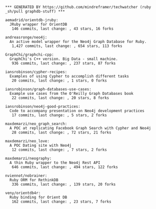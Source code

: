 

<!-- PROJECTS_LIST_START -->
    *** GENERATED BY https://github.com/mindreframer/techwatcher (ruby _sh/pull graphdb-stuff) *** 

    aemadrid/orientdb-jruby:
      JRuby wrapper for OrientDB
       146 commits, last change: , 43 stars, 16 forks

    andreasronge/neo4j:
      An active model wrapper for the Neo4j Graph Database for Ruby.
       1,427 commits, last change: , 654 stars, 113 forks

    GraphChi/graphchi-cpp:
      GraphChi's C++ version. Big Data - small machine.
       936 commits, last change: , 237 stars, 87 forks

    iansrobinson/cypher-recipes:
      Examples of using Cypher to accomplish different tasks
       20 commits, last change: , 1 stars, 0 forks

    iansrobinson/graph-databases-use-cases:
      Example use cases from the O'Reilly Graph Databases book
       22 commits, last change: , 20 stars, 8 forks

    iansrobinson/neo4j-good-practices:
      Code to accompany presentation on Neo4j development practices
       17 commits, last change: , 5 stars, 2 forks

    maxdemarzi/neo_graph_search:
      A POC at replicating Facebook Graph Search with Cypher and Neo4j
       28 commits, last change: , 72 stars, 21 forks

    maxdemarzi/neo_love:
      A POC Dating site with Neo4j
       12 commits, last change: , 7 stars, 2 forks

    maxdemarzi/neography:
      A thin Ruby wrapper to the Neo4j Rest API
       646 commits, last change: , 494 stars, 122 forks

    nviennot/nobrainer:
      Ruby ORM for RethinkDB
       336 commits, last change: , 139 stars, 20 forks

    veny/orientdb4r:
      Ruby binding for Orient DB
       162 commits, last change: , 23 stars, 7 forks
<!-- PROJECTS_LIST_END -->
